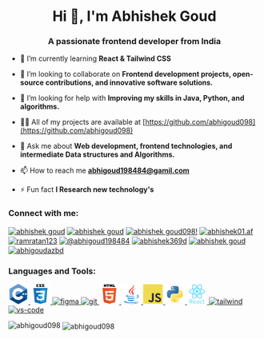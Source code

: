 <h1 align="center">Hi 👋, I'm Abhishek Goud</h1>
<h3 align="center">A passionate frontend developer from India</h3>


- 🌱 I’m currently learning **React & Tailwind CSS**

- 👯 I’m looking to collaborate on **Frontend development projects, open-source contributions, and innovative software solutions.**

- 🤝 I’m looking for help with **Improving my skills in Java, Python, and algorithms.**

- 👨‍💻 All of my projects are available at [https://github.com/abhigoud098](https://github.com/abhigoud098)

- 💬 Ask me about **Web development, frontend technologies, and intermediate Data structures and Algorithms.**

- 📫 How to reach me **abhigoud198484@gamil.com**

- ⚡ Fun fact **I Research new technology's**

<h3 align="left">Connect with me:</h3>
<p align="left">
<a href="https://twitter.com/abhishek goud" target="blank"><img align="center" src="https://raw.githubusercontent.com/rahuldkjain/github-profile-readme-generator/master/src/images/icons/Social/twitter.svg" alt="abhishek goud" height="30" width="40" /></a>
<a href="https://linkedin.com/in/abhishek goud" target="blank"><img align="center" src="https://raw.githubusercontent.com/rahuldkjain/github-profile-readme-generator/master/src/images/icons/Social/linked-in-alt.svg" alt="abhishek goud" height="30" width="40" /></a>
<a href="https://kaggle.com/abhishek goud098!" target="blank"><img align="center" src="https://raw.githubusercontent.com/rahuldkjain/github-profile-readme-generator/master/src/images/icons/Social/kaggle.svg" alt="abhishek goud098!" height="30" width="40" /></a>
<a href="https://instagram.com/abhishek01.af" target="blank"><img align="center" src="https://raw.githubusercontent.com/rahuldkjain/github-profile-readme-generator/master/src/images/icons/Social/instagram.svg" alt="abhishek01.af" height="30" width="40" /></a>
<a href="https://www.codechef.com/users/ramratan123" target="blank"><img align="center" src="https://encrypted-tbn0.gstatic.com/images?q=tbn:ANd9GcTEcv_WJfqB-tC3ZFADRoUMMMTtOA6ZzyAA6g&s"alt="ramratan123" height="30" width="40" /></a>
<a href="https://www.hackerrank.com/@abhigoud198484" target="blank"><img align="center" src="https://raw.githubusercontent.com/rahuldkjain/github-profile-readme-generator/master/src/images/icons/Social/hackerrank.svg" alt="@abhigoud198484" height="30" width="40" /></a>
<a href="https://www.leetcode.com/abhishek369d" target="blank"><img align="center" src="https://raw.githubusercontent.com/rahuldkjain/github-profile-readme-generator/master/src/images/icons/Social/leet-code.svg" alt="abhishek369d" height="30" width="40" /></a>
<a href="https://www.hackerearth.com/abhishek goud" target="blank"><img align="center" src="https://encrypted-tbn0.gstatic.com/images?q=tbn:ANd9GcSKgMVt1QyAZLhj8l66MBlIt2PXDcoZYO0nxw&s" alt="abhishek goud" height="30" width="40" /></a>
<a href="https://auth.geeksforgeeks.org/user/abhigoudazbd" target="blank"><img align="center" src="https://raw.githubusercontent.com/rahuldkjain/github-profile-readme-generator/master/src/images/icons/Social/geeks-for-geeks.svg" alt="abhigoudazbd" height="30" width="40" /></a>
</p>

<h3 align="left">Languages and Tools:</h3>
<p align="left"> <a href="https://www.w3schools.com/cpp/" target="_blank" rel="noreferrer"> <img src="https://raw.githubusercontent.com/devicons/devicon/master/icons/cplusplus/cplusplus-original.svg" alt="cplusplus" width="40" height="40"/> </a> <a href="https://www.w3schools.com/css/" target="_blank" rel="noreferrer"> <img src="https://raw.githubusercontent.com/devicons/devicon/master/icons/css3/css3-original-wordmark.svg" alt="css3" width="40" height="40"/> </a> <a href="https://www.figma.com/" target="_blank" rel="noreferrer"> <img src="https://www.vectorlogo.zone/logos/figma/figma-icon.svg" alt="figma" width="40" height="40"/> </a> <a href="https://git-scm.com/" target="_blank" rel="noreferrer"> <img src="https://www.vectorlogo.zone/logos/git-scm/git-scm-icon.svg" alt="git" width="40" height="40"/> </a> <a href="https://www.w3.org/html/" target="_blank" rel="noreferrer"> <img src="https://raw.githubusercontent.com/devicons/devicon/master/icons/html5/html5-original-wordmark.svg" alt="html5" width="40" height="40"/> </a> <a href="https://www.java.com" target="_blank" rel="noreferrer"> <img src="https://raw.githubusercontent.com/devicons/devicon/master/icons/java/java-original.svg" alt="java" width="40" height="40"/> </a> <a href="https://developer.mozilla.org/en-US/docs/Web/JavaScript" target="_blank" rel="noreferrer"> <img src="https://raw.githubusercontent.com/devicons/devicon/master/icons/javascript/javascript-original.svg" alt="javascript" width="40" height="40"/> </a> <a href="https://www.python.org" target="_blank" rel="noreferrer"> <img src="https://raw.githubusercontent.com/devicons/devicon/master/icons/python/python-original.svg" alt="python" width="40" height="40"/> </a> <a href="https://reactjs.org/" target="_blank" rel="noreferrer"> <img src="https://raw.githubusercontent.com/devicons/devicon/master/icons/react/react-original-wordmark.svg" alt="react" width="40" height="40"/> </a> <a href="https://tailwindcss.com/" target="_blank" rel="noreferrer"> <img src="https://www.vectorlogo.zone/logos/tailwindcss/tailwindcss-icon.svg" alt="tailwind" width="40" height="40"/> </a>  <a href="https://vs-code.com/" target="_blank" rel="noreferrer"> <img src="https://yt3.googleusercontent.com/_q52i8bUAEvcb7JR4e-eNTv23y2A_wg5sCz0NC0GrGtcw1CRMWJSOPVHUDh_bngD0q4gMvVeoA=s900-c-k-c0x00ffffff-no-rj"alt="vs-code" width="40" height="40"/> </a> </p>

<p><img align="left" src="https://github-readme-stats.vercel.app/api/top-langs?username=abhigoud098&show_icons=true&locale=en&layout=compact" alt="abhigoud098" /></p>

<p>&nbsp;<img align="center" src="https://github-readme-stats.vercel.app/api?username=abhigoud098&show_icons=true&locale=en" alt="abhigoud098" /></p>

